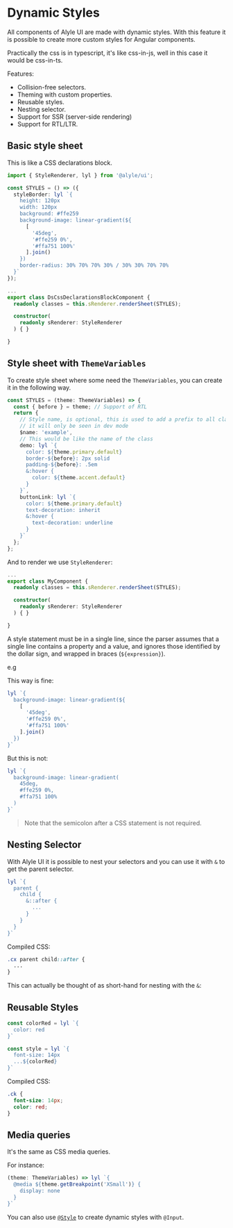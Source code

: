 # Dynamic Styles

All components of Alyle UI are made with dynamic styles. With this feature it is possible to create more custom styles for Angular components.

Practically the css is in typescript, it's like css-in-js, well in this case it would be css-in-ts.

Features:

* Collision-free selectors.
* Theming with custom properties.
* Reusable styles.
* Nesting selector.
* Support for SSR (server-side rendering)
* Support for RTL/LTR.

## Basic style sheet

This is like a CSS declarations block.

```ts
import { StyleRenderer, lyl } from '@alyle/ui';

const STYLES = () => ({
  styleBorder: lyl `{
    height: 120px
    width: 120px
    background: #ffe259
    background-image: linear-gradient(${
      [
        '45deg',
        '#ffe259 0%',
        '#ffa751 100%'
      ].join()
    })
    border-radius: 30% 70% 70% 30% / 30% 30% 70% 70%
  }`
});

...
export class DsCssDeclarationsBlockComponent {
  readonly classes = this.sRenderer.renderSheet(STYLES);

  constructor(
    readonly sRenderer: StyleRenderer
  ) { }

}
```

<demo-view path="docs/customization/dynamic-styles/ds-css-declarations-block">
  <aui-ds-css-declarations-block></aui-ds-css-declarations-block>
</demo-view>


## Style sheet with `ThemeVariables`

To create style sheet where some need the `ThemeVariables`, you can create it in the following way.

```ts
const STYLES = (theme: ThemeVariables) => {
  const { before } = theme; // Support of RTL
  return {
    // Style name, is optional, this is used to add a prefix to all classes,
    // it will only be seen in dev mode
    $name: 'example',
    // This would be like the name of the class
    demo: lyl `{
      color: ${theme.primary.default}
      border-${before}: 2px solid
      padding-${before}: .5em
      &:hover {
        color: ${theme.accent.default}
      }
    }`,
    buttonLink: lyl `{
      color: ${theme.primary.default}
      text-decoration: inherit
      &:hover {
        text-decoration: underline
      }
    }`
  };
};
```

And to render we use `StyleRenderer`:

```ts
...
export class MyComponent {
  readonly classes = this.sRenderer.renderSheet(STYLES);

  constructor(
    readonly sRenderer: StyleRenderer
  ) { }

}
```

<demo-view path="docs/customization/dynamic-styles/with-theme-variables">
  <aui-with-theme-variables></aui-with-theme-variables>
</demo-view>

A style statement must be in a single line, since the parser assumes that a single line contains a property and a value, and ignores those identified by the dollar sign, and wrapped in braces (`${expression}`).

e.g

This way is fine:

```ts
lyl `{
  background-image: linear-gradient(${
    [
      '45deg',
      '#ffe259 0%',
      '#ffa751 100%'
    ].join()
  })
}`
```

But this is not:

```ts
lyl `{
  background-image: linear-gradient(
    45deg,
    #ffe259 0%,
    #ffa751 100%
  )
}`
```

> Note that the semicolon after a CSS statement is not required.

## Nesting Selector

With Alyle UI it is possible to nest your selectors and you can use it with `&` to get the parent selector.

```ts
lyl `{
  parent {
    child {
      &::after {
        ...
      }
    }
  }
}`
```

Compiled CSS:

```css
.cx parent child::after {
  ...
}
```

This can actually be thought of as short-hand for nesting with the `&`:


<demo-view path="ds-nesting">
  <aui-ds-nesting></aui-ds-nesting>
</demo-view>

## Reusable Styles

```ts
const colorRed = lyl `{
  color: red
}`

const style = lyl `{
  font-size: 14px
  ...${colorRed}
}`
```

Compiled CSS:

```css
.ck {
  font-size: 14px;
  color: red;
}
```

## Media queries

It's the same as CSS media queries.

For instance:

```ts
(theme: ThemeVariables) => lyl `{
  @media ${theme.getBreakpoint('XSmall')} {
    display: none
  }
}`
```

You can also use [`@Style`](./styles/dynamic-style-with-input-and-style) to create dynamic styles with `@Input`.
